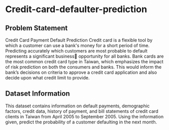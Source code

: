 # Credit-card-defaulter-prediction

## Problem Statement
Credit Card Payment Default Prediction
Credit card is a flexible tool by which a customer can use a bank's money for a short period of time.
Predicting accurately which customers are most probable to default represents a significant business opportunity for all banks. Bank cards are the most common credit card type in Taiwan, which emphasizes the impact of risk prediction on both the consumers and banks.
This would inform the bank’s decisions on criteria to approve a credit card application and also decide upon what credit limit to provide.    

## Dataset Information
This dataset contains information on default payments, demographic factors, credit data, history of payment, and bill statements of credit card clients in Taiwan from April 2005 to September 2005.
Using the information given, predict the probability of a customer defaulting in the next month.
